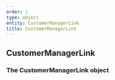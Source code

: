 ```yaml
---
order: 1
type: object
entity: CustomerManagerLink
title: CustomerManagerLink
---
```


## CustomerManagerLink

### The CustomerManagerLink object
